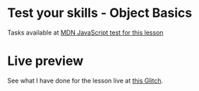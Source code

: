 # Test your skills - Object Basics

Tasks available at [MDN JavaScript test for this lesson](https://developer.mozilla.org/en-US/docs/Learn/JavaScript/Objects/Test_your_skills:_Object_basics)

# Live preview

See what I have done for the lesson live at [this Glitch]().
